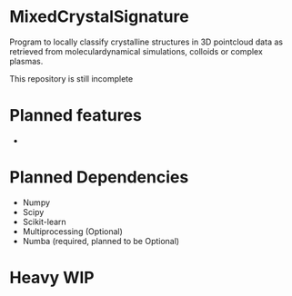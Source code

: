 # MixedCrystalSignature
Program to locally classify crystalline structures in 3D pointcloud data as retrieved from moleculardynamical simulations, colloids or complex plasmas.

This repository is still incomplete

# Planned features
- 

# Planned Dependencies

 - Numpy
 - Scipy
 - Scikit-learn
 - Multiprocessing (Optional)
 - Numba (required, planned to be Optional)

# Heavy WIP
<!--stackedit_data:
eyJoaXN0b3J5IjpbNzQxMzkwNTgyLC01ODIxNzg2OTMsMTg4MT
E0ODEwXX0=
-->
